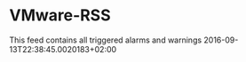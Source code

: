 # VMware-RSS
 <?xml version="1.0" encoding="utf-8"?>  
 <feed xmlns="http://www.w3.org/2005/Atom">  
   <title>Triggered Alarms Feed</title>  
   <subtitle>This feed contains all triggered alarms and warnings</subtitle>  
   <link href="https://communities.vmware.com/community/feeds/allcontent?community=3873" rel="self" />  
   <link href="https://communities.vmware.com/community/feeds/allcontent?community=3873" />  
   <updated>2016-09-13T22:38:45.0020183+02:00</updated>  
 </feed>  

